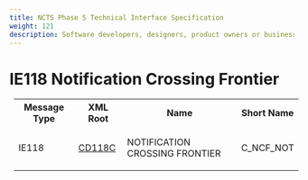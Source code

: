 ```yaml
---
title: NCTS Phase 5 Technical Interface Specification
weight: 121
description: Software developers, designers, product owners or business analysts. Integrate your software with the ERMIS service
---
```

# IE118 Notification Crossing Frontier
<table cellspacing="0" style="border-collapse:collapse;margin-left:6pt">
 <tr>
  <th>
   Message Type
  </th>
  <th>
   XML Root
  </th>
  <th>
   Name
  </th>
  <th>
   Short Name
  </th>
 </tr>
 <tr style="height:14pt">
  <td style="">
   <p class="s3" style="">
    IE118
   </p>
  </td>
  <td style="">
   <a href="https://github.com/hmrc/transit-movements-validator/blob/main/conf/xsd/cd118c.xsd">
    CD118C
   </a>
  </td>
  <td style="">
   <p class="s3" style="">
    NOTIFICATION CROSSING FRONTIER
   </p>
  </td>
  <td style="">
   C_NCF_NOT
  </td>
 </tr>
</table>